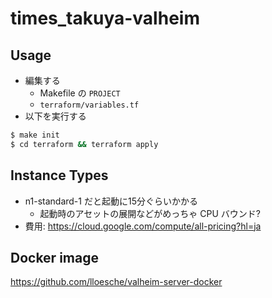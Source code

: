 times_takuya-valheim
===

## Usage

- 編集する
  - Makefile の `PROJECT`
  - `terraform/variables.tf`
- 以下を実行する

```sh
$ make init
$ cd terraform && terraform apply
```

## Instance Types

- n1-standard-1 だと起動に15分ぐらいかかる
  - 起動時のアセットの展開などがめっちゃ CPU バウンド?
- 費用: https://cloud.google.com/compute/all-pricing?hl=ja

## Docker image

https://github.com/lloesche/valheim-server-docker
